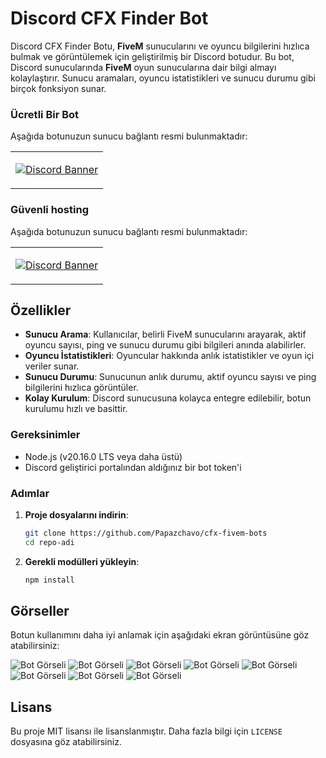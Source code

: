 # Discord CFX Finder Bot

Discord CFX Finder Botu, **FiveM** sunucularını ve oyuncu bilgilerini hızlıca bulmak ve görüntülemek için geliştirilmiş bir Discord botudur. Bu bot, Discord sunucularında **FiveM** oyun sunucularına dair bilgi almayı kolaylaştırır. Sunucu aramaları, oyuncu istatistikleri ve sunucu durumu gibi birçok fonksiyon sunar.

### Ücretli Bir Bot

Aşağıda botunuzun sunucu bağlantı resmi bulunmaktadır:

<table>
  <tr>
    <td align="center" style="padding=0;width=50%;">

[![Discord Banner](https://api.weblutions.com/discord/invite/devcode/)](https://discord.gg/devcode)
</table>

### Güvenli hosting

Aşağıda botunuzun sunucu bağlantı resmi bulunmaktadır:

<table>
  <tr>
    <td align="center" style="padding=0;width=50%;">

[![Discord Banner](https://api.weblutions.com/discord/invite/serverturk/)](https://discord.gg/serverturk)
</table>

## Özellikler

- **Sunucu Arama**: Kullanıcılar, belirli FiveM sunucularını arayarak, aktif oyuncu sayısı, ping ve sunucu durumu gibi bilgileri anında alabilirler.
- **Oyuncu İstatistikleri**: Oyuncular hakkında anlık istatistikler ve oyun içi veriler sunar.
- **Sunucu Durumu**: Sunucunun anlık durumu, aktif oyuncu sayısı ve ping bilgilerini hızlıca görüntüler.
- **Kolay Kurulum**: Discord sunucusuna kolayca entegre edilebilir, botun kurulumu hızlı ve basittir.

### Gereksinimler

- Node.js (v20.16.0 LTS veya daha üstü)
- Discord geliştirici portalından aldığınız bir bot token'i

### Adımlar

1. **Proje dosyalarını indirin**:

    ```bash
    git clone https://github.com/Papazchavo/cfx-fivem-bots
    cd repo-adi
    ```

2. **Gerekli modülleri yükleyin**:

    ```bash
    npm install
    ```

## Görseller

Botun kullanımını daha iyi anlamak için aşağıdaki ekran görüntüsüne göz atabilirsiniz:

![Bot Görseli](https://cdn.discordapp.com/attachments/1325866651945668731/1350250370646937600/8_help.PNG?ex=67d60e26&is=67d4bca6&hm=55faf8867465301ecb5de04b97bb50ce9378d67b7d555dbe331417da78e2bcb0&)
![Bot Görseli](https://cdn.discordapp.com/attachments/1325866651945668731/1350250622397710447/1.PNG?ex=67d60e62&is=67d4bce2&hm=17519fe886a1fb4ae10498ce4788c3693364d9193a0ec7c6ccd73bc2d75567a3&)
![Bot Görseli](https://cdn.discordapp.com/attachments/1325866651945668731/1350250735488729191/2.PNG?ex=67d60e7d&is=67d4bcfd&hm=fd360a0229bd89067e3c3bd6791052f1b19a908f9ee6a86246d3d456870c0d65&)
![Bot Görseli](https://cdn.discordapp.com/attachments/1325866651945668731/1350250833195040798/3.PNG?ex=67d60e95&is=67d4bd15&hm=6d52ad04b1784138ddbb66b8aa51cf696879bea407ed3696623c78d9d54829fc&)
![Bot Görseli](https://cdn.discordapp.com/attachments/1325866651945668731/1350250918855180298/4.PNG?ex=67d60ea9&is=67d4bd29&hm=eb9d5ba809a31c6a95c39085af7d972fc6b43e1cde34999b9810ccadb4919b8f&)
![Bot Görseli](https://cdn.discordapp.com/attachments/1325866651945668731/1350251020113940560/5.PNG?ex=67d60ec1&is=67d4bd41&hm=9490fcc21828ce11e7c2f27ee191a4f1cfd9a8c00afef6d25826ed2cb3641d03&)
![Bot Görseli](https://cdn.discordapp.com/attachments/1325866651945668731/1350251099629817866/6_iki_sunucu.PNG?ex=67d60ed4&is=67d4bd54&hm=5bce790b0c0b51fac3e44d582a0422a6bcacfda3bb6c75c6b381efe9fa85604e&)
![Bot Görseli](https://cdn.discordapp.com/attachments/1325866651945668731/1350251214159478835/7_sunucu_takip.PNG?ex=67d60eef&is=67d4bd6f&hm=d062dd9f3792bd657b47094eb61d16cb1c648f439352e2161883c47a028cf579&)


## Lisans

Bu proje MIT lisansı ile lisanslanmıştır. Daha fazla bilgi için `LICENSE` dosyasına göz atabilirsiniz.
